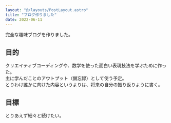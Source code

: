 ```yaml
---
layout: "@/layouts/PostLayout.astro"
title: "ブログ作りました"
date: 2022-06-11
---
```


完全な趣味ブログを作りました。

## 目的

クリエイティブコーディングや、数学を使った面白い表現技法を学ぶために作った。  
主に学んだことのアウトプット（備忘録）として使う予定。  
とりわけ誰かに向けた内容というよりは、将来の自分の振り返りように書く。

## 目標

とりあえず細々と続けたい。